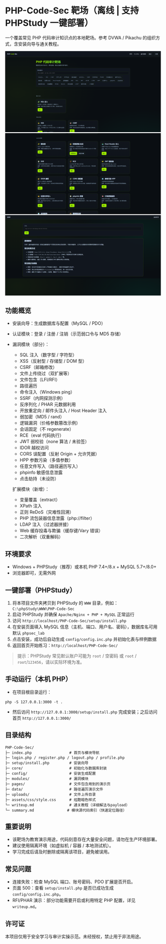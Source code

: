 # PHP-Code-Sec 靶场（离线 | 支持 PHPStudy 一键部署）

一个覆盖常见 PHP 代码审计知识点的本地靶场。参考 DVWA / Pikachu 的组织方式，含安装向导与通关教程。

![](1.png)
![](2.png)
![](3.png)

## 功能概览

- 安装向导：生成数据库与配置（MySQL / PDO）
- 认证模块：登录 / 注册 / 注销（示范弱口令与 MD5 存储）
- 漏洞模块（部分）：
  - SQL 注入（数字型 / 字符型）
  - XSS（反射型 / 存储型 / DOM 型）
  - CSRF（邮箱修改）
  - 文件上传绕过（双扩展等）
  - 文件包含（LFI/RFI）
  - 路径遍历
  - 命令注入（Windows ping）
  - SSRF（内网探测示例）
  - 反序列化 / PHAR 元数据利用
  - 开放重定向 / 邮件头注入 / Host Header 注入
  - 弱加密（MD5 / rand）
  - 逻辑漏洞（价格参数篡改示例）
  - 会话固定（不 regenerate）
  - RCE（eval 代码执行）
  - JWT 弱校验（none 算法 / 未验签）
  - IDOR 越权访问
  - CORS 误配置（反射 Origin + 允许凭据）
  - HPP 参数污染（多值参数）
  - 任意文件写入（路径遍历写入）
  - phpinfo 敏感信息泄露
  - 点击劫持（未设防）

  扩展模块（新增）：
  - 变量覆盖（extract）
  - XPath 注入
  - 正则 ReDoS（灾难性回溯）
  - PHP 流包装器信息泄露（php://filter）
  - LDAP 注入（过滤器拼接）
  - Web 缓存投毒与欺骗（缓存键/Vary 错误）
  - 二次解析（双重解码）

## 环境要求

- Windows + PHPStudy（推荐）或本机 PHP 7.4+/8.x + MySQL 5.7+/8.0+
- 浏览器即可，无需外网

## 一键部署（PHPStudy）

1. 将本项目文件夹拷贝到 PHPStudy 的 `WWW` 目录，例如：`C:\phpStudy\WWW\PHP-Code-Sec`
2. 启动 PHPStudy 并确保 `Apache/Nginx + PHP + MySQL` 正常运行
3. 访问 `http://localhost/PHP-Code-Sec/setup/install.php`
4. 在安装页面填入 MySQL 信息（主机、端口、用户名、密码），数据库名可用默认 `phpsec_lab`
5. 点击安装，成功后自动生成 `config/config.inc.php` 并初始化表与样例数据
6. 返回首页开始练习：`http://localhost/PHP-Code-Sec/`

> 提示：PHPStudy 常见默认账户可能为 `root` / 空密码 或 `root` / `root`/`123456`，请以实际环境为准。

## 手动运行（本机 PHP）

- 在项目根目录运行：

```
php -S 127.0.0.1:3000 -t .
```

- 然后访问 `http://127.0.0.1:3000/setup/install.php` 完成安装；之后访问首页 `http://127.0.0.1:3000/`

## 目录结构

```
PHP-Code-Sec/
├─ index.php                 # 首页与模块导航
├─ login.php / register.php / logout.php / profile.php
├─ setup/install.php         # 安装向导
├─ core/                     # 初始化与数据库封装
├─ config/                   # 安装生成配置
├─ modules/                  # 漏洞模块
├─ pages/                    # 文件包含用到的演示页
├─ data/                     # 路径遍历演示文件
├─ uploads/                  # 文件上传目录
├─ assets/css/style.css      # 炫酷暗色样式
└─ writeup.md                # 通关教程（详细解法与payload）
└─ summary.md               # 模块源代码索引（快速定位路径）
```

## 重要说明

- 该靶场为教育演示用途，代码刻意存在大量安全问题，请勿在生产环境部署。
- 建议使用隔离环境（如虚拟机 / 容器 / 本地测试机）。
- 学习完成后请及时删除或隔离该项目，避免被误用。

## 常见问题

- 连接失败：检查 MySQL 端口、账号密码、PDO 扩展是否开启。
- 页面 500：查看 `setup/install.php` 是否已成功生成 `config/config.inc.php`。
- RFI/PHAR 演示：部分功能需要开启或利用特定 PHP 配置，详见 `writeup.md`。

## 许可证

本项目仅用于安全学习与审计实操示范。未经授权，禁止用于非法用途。

